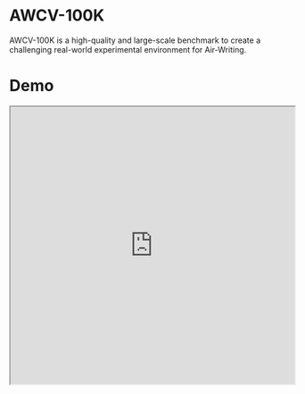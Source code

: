 # AWCV-100K

AWCV-100K is a high-quality and large-scale benchmark to create a challenging real-world experimental environment for Air-Writing. 

# Demo
<iframe height=498 width=510 src="https://github.com/wmeiqi/AWCV/blob/main/static/videos/demo.mp4">


# Latest News
- [2024.3.25] TCSVT Minor Revision
- [2024.2.12] TCSVT Major Revision
- [2023.12.23] The paper “Finger in Camera Speaks Everything: Unconstrained Air-Writing for Real-World” was submitted in TCSVT.

# Publications
"Finger in Camera Speaks Everything: Unconstrained Air-Writing for Real-World" Minor Revision of TCSVT.

# More Details
This is the repository that contains source code for the [AWCV website](https://wmeiqi.github.io/AWCV).

<!--If you find AWCV-100K useful for your work please cite:
```
@article{awcv
  author    = {},
  title     = {},
  journal   = {},
  year      = {},
}
```-->

# Website License
<a rel="license" href="http://creativecommons.org/licenses/by-sa/4.0/"><img alt="Creative Commons License" style="border-width:0" src="https://i.creativecommons.org/l/by-sa/4.0/88x31.png" /></a><br />This work is licensed under a <a rel="license" href="http://creativecommons.org/licenses/by-sa/4.0/">Creative Commons Attribution-ShareAlike 4.0 International License</a>.
